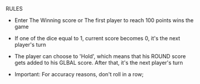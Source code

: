 RULES

- Enter The Winning score or The first player to reach 100 points wins the game
- If one of the dice equal to 1, current score becomes 0, it's the next player's turn
- The player can choose to 'Hold', which means that his ROUND score gets added to his GLBAL score. After that, it's the next player's turn

- Important: For accuracy reasons, don't roll in a row;
